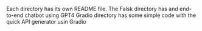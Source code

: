 Each directory has its own README file.
The Falsk directory has and end-to-end chatbot using GPT4
Gradio directory has some simple code with the quick API generator usin Gradio
